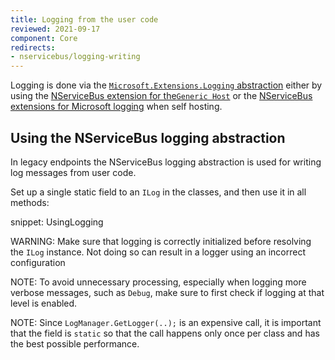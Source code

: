 ```yaml
---
title: Logging from the user code
reviewed: 2021-09-17
component: Core
redirects:
- nservicebus/logging-writing
---
```


Logging is done via the [`Microsoft.Extensions.Logging` abstraction](https://docs.microsoft.com/en-us/dotnet/core/extensions/logging) either by using the [NServiceBus extension for the`Generic Host`](/nservicebus/hosting.md#microsoft-generic-host) or the [NServiceBus extensions for Microsoft logging](/nservicebus/logging/extensions-logging.md) when self hosting.

## Using the NServiceBus logging abstraction

In legacy endpoints the NServiceBus logging abstraction is used for writing log messages from user code.

Set up a single static field to an `ILog` in the classes, and then use it in all methods:

snippet: UsingLogging

WARNING: Make sure that logging is correctly initialized before resolving the `ILog` instance. Not doing so can result in a logger using an incorrect configuration

NOTE: To avoid unnecessary processing, especially when logging more verbose messages, such as `Debug`, make sure to first check if logging at that level is enabled.

NOTE: Since `LogManager.GetLogger(..);` is an expensive call, it is important that the field is `static` so that the call happens only once per class and has the best possible performance.
